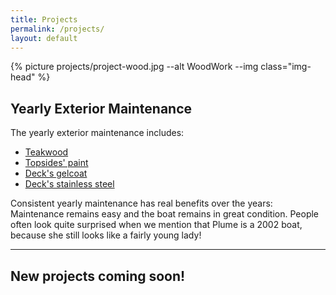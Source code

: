```yaml
---
title: Projects
permalink: /projects/
layout: default
---
```


{% picture projects/project-wood.jpg --alt WoodWork --img class="img-head" %}

## Yearly Exterior Maintenance 

The yearly exterior maintenance includes:
* [Teakwood](/projects/maintenance-wood)
* [Topsides' paint](/projects/maintenance-topsides)
* [Deck's gelcoat](/projects/maintenance-gelcoat)
* [Deck's stainless steel](/projects/maintenance-steel)

Consistent yearly maintenance has real benefits over the years: Maintenance remains easy and the boat remains in great condition. People often look quite surprised when we mention that Plume is a 2002 boat, because she still looks like a fairly young lady! 

---
## New projects coming soon!
